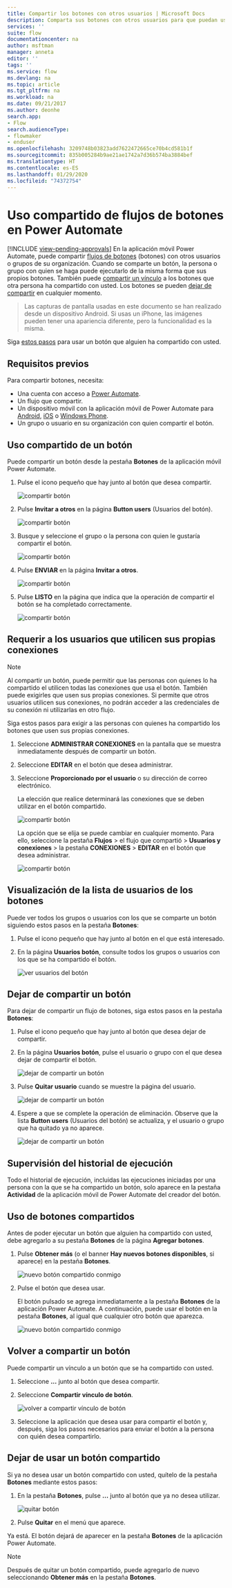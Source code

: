 ```yaml
---
title: Compartir los botones con otros usuarios | Microsoft Docs
description: Comparta sus botones con otros usuarios para que puedan usarlos y ahorrar tiempo.
services: ''
suite: flow
documentationcenter: na
author: msftman
manager: anneta
editor: ''
tags: ''
ms.service: flow
ms.devlang: na
ms.topic: article
ms.tgt_pltfrm: na
ms.workload: na
ms.date: 09/21/2017
ms.author: deonhe
search.app:
- Flow
search.audienceType:
- flowmaker
- enduser
ms.openlocfilehash: 3209748b03823add7622472665ce70b4cd581b1f
ms.sourcegitcommit: 835b005284b9ae21ae1742a7d36b574ba3884bef
ms.translationtype: HT
ms.contentlocale: es-ES
ms.lasthandoff: 01/29/2020
ms.locfileid: "74372754"
---
```

# <a name="share-button-flows-in-power-automate"></a>Uso compartido de flujos de botones en Power Automate
[!INCLUDE [view-pending-approvals](includes/cc-rebrand.md)]
En la aplicación móvil Power Automate, puede compartir [flujos de botones](introduction-to-button-flows.md) (botones) con otros usuarios o grupos de su organización. Cuando se comparte un botón, la persona o grupo con quien se haga puede ejecutarlo de la misma forma que sus propios botones. También puede [compartir un vínculo](share-buttons.md#re-share-a-button) a los botones que otra persona ha compartido con usted. Los botones se pueden [dejar de compartir](share-buttons.md#stop-sharing-a-button) en cualquier momento.

> Las capturas de pantalla usadas en este documento se han realizado desde un dispositivo Android. Si usas un iPhone, las imágenes pueden tener una apariencia diferente, pero la funcionalidad es la misma.
> 
> 

Siga [estos pasos](share-buttons.md#use-shared-buttons) para usar un botón que alguien ha compartido con usted.

## <a name="prerequisites"></a>Requisitos previos
Para compartir botones, necesita:

* Una cuenta con acceso a [Power Automate](https://flow.microsoft.com).
* Un flujo que compartir.
* Un dispositivo móvil con la aplicación móvil de Power Automate para [Android](https://aka.ms/flowmobiledocsandroid), [iOS](https://aka.ms/flowmobiledocsios) o [Windows Phone](https://aka.ms/flowmobilewindows).
* Un grupo o usuario en su organización con quien compartir el botón.

## <a name="share-a-button"></a>Uso compartido de un botón
Puede compartir un botón desde la pestaña **Botones** de la aplicación móvil Power Automate.

1. Pulse el icono pequeño que hay junto al botón que desea compartir.
   
    ![compartir botón](./media/share-buttons/share-button-flows-buttons-tab.png)
2. Pulse **Invitar a otros** en la página **Button users** (Usuarios del botón).
   
    ![compartir botón](./media/share-buttons/share-button-flows-button-users.png)
3. Busque y seleccione el grupo o la persona con quien le gustaría compartir el botón.
   
    ![compartir botón](./media/share-buttons/share-button-flows-invite-others-select.png)
4. Pulse **ENVIAR** en la página **Invitar a otros**.
   
    ![compartir botón](./media/share-buttons/share-button-flows-invite-others-send.png)
5. Pulse **LISTO** en la página que indica que la operación de compartir el botón se ha completado correctamente.
   
    ![compartir botón](./media/share-buttons/share-button-flows-invite-others-done.png)

## <a name="require-users-to-use-their-own-connections"></a>Requerir a los usuarios que utilicen sus propias conexiones
> [!NOTE]
> Al compartir un botón, puede permitir que las personas con quienes lo ha compartido el utilicen todas las conexiones que usa el botón. También puede exigirles que usen sus propias conexiones. Si permite que otros usuarios utilicen sus conexiones, no podrán acceder a las credenciales de su conexión ni utilizarlas en otro flujo.
> 
> 

Siga estos pasos para exigir a las personas con quienes ha compartido los botones que usen sus propias conexiones.

1. Seleccione **ADMINISTRAR CONEXIONES** en la pantalla que se muestra inmediatamente después de compartir un botón.
2. Seleccione **EDITAR** en el botón que desea administrar.
3. Seleccione **Proporcionado por el usuario** o su dirección de correo electrónico.
   
    La elección que realice determinará las conexiones que se deben utilizar en el botón compartido.
   
    ![compartir botón](./media/share-buttons/share-button-select-connection-provided-by-user.png)
   
    La opción que se elija se puede cambiar en cualquier momento. Para ello, seleccione la pestaña **Flujos** > el flujo que compartió > **Usuarios y conexiones** > la pestaña **CONEXIONES** > **EDITAR** en el botón que desea administrar.
   
    ![compartir botón](./media/share-buttons/share-button-flows-conn-provided-by-user.png)

## <a name="view-the-list-of-button-users"></a>Visualización de la lista de usuarios de los botones
Puede ver todos los grupos o usuarios con los que se comparte un botón siguiendo estos pasos en la pestaña **Botones**:

1. Pulse el icono pequeño que hay junto al botón en el que está interesado.
2. En la página **Usuarios botón**, consulte todos los grupos o usuarios con los que se ha compartido el botón.
   
    ![ver usuarios del botón](./media/share-buttons/share-button-flows-button-users-list.png)

## <a name="stop-sharing-a-button"></a>Dejar de compartir un botón
Para dejar de compartir un flujo de botones, siga estos pasos en la pestaña **Botones**:

1. Pulse el icono pequeño que hay junto al botón que desea dejar de compartir.
2. En la página **Usuarios botón**, pulse el usuario o grupo con el que desea dejar de compartir el botón.
   
    ![dejar de compartir un botón](./media/share-buttons/share-button-flows-remove-user-list.png)
3. Pulse **Quitar usuario** cuando se muestre la página del usuario.
   
    ![dejar de compartir un botón](./media/share-buttons/share-button-flows-remove-user.png)
4. Espere a que se complete la operación de eliminación. Observe que la lista **Button users** (Usuarios del botón) se actualiza, y el usuario o grupo que ha quitado ya no aparece.
   
    ![dejar de compartir un botón](./media/share-buttons/share-button-flows-remove-user-result.png)

## <a name="monitor-the-run-history"></a>Supervisión del historial de ejecución
Todo el historial de ejecución, incluidas las ejecuciones iniciadas por una persona con la que se ha compartido un botón, solo aparece en la pestaña **Actividad** de la aplicación móvil de Power Automate del creador del botón.

## <a name="use-shared-buttons"></a>Uso de botones compartidos
Antes de poder ejecutar un botón que alguien ha compartido con usted, debe agregarlo a su pestaña **Botones** de la página **Agregar botones**.

1. Pulse **Obtener más** (o el banner **Hay nuevos botones disponibles**, si aparece) en la pestaña **Botones**.
   
    ![nuevo botón compartido conmigo](./media/share-buttons/share-button-flows-banner.png)
2. Pulse el botón que desea usar.
   
    El botón pulsado se agrega inmediatamente a la pestaña **Botones** de la aplicación Power Automate. A continuación, puede usar el botón en la pestaña **Botones**, al igual que cualquier otro botón que aparezca.
   
    ![nuevo botón compartido conmigo](./media/share-buttons/share-button-flows-buttons-shared-with-me.png)

## <a name="re-share-a-button"></a>Volver a compartir un botón
Puede compartir un vínculo a un botón que se ha compartido con usted.

1. Seleccione **...**  junto al botón que desea compartir.
2. Seleccione **Compartir vínculo de botón**.
   
    ![volver a compartir vínculo de botón](./media/share-buttons/re-share-button.png)
3. Seleccione la aplicación que desea usar para compartir el botón y, después, siga los pasos necesarios para enviar el botón a la persona con quién desea compartirlo.

## <a name="stop-using-a-shared-button"></a>Dejar de usar un botón compartido
Si ya no desea usar un botón compartido con usted, quítelo de la pestaña **Botones** mediante estos pasos:

1. En la pestaña **Botones**, pulse **...**  junto al botón que ya no desea utilizar.
   
    ![quitar botón](./media/share-buttons/share-button-flows-added-shared-button.png)
2. Pulse **Quitar** en el menú que aparece.

Ya está. El botón dejará de aparecer en la pestaña **Botones** de la aplicación Power Automate.

> [!NOTE]
> Después de quitar un botón compartido, puede agregarlo de nuevo seleccionando **Obtener más** en la pestaña **Botones**.
> 
> 

